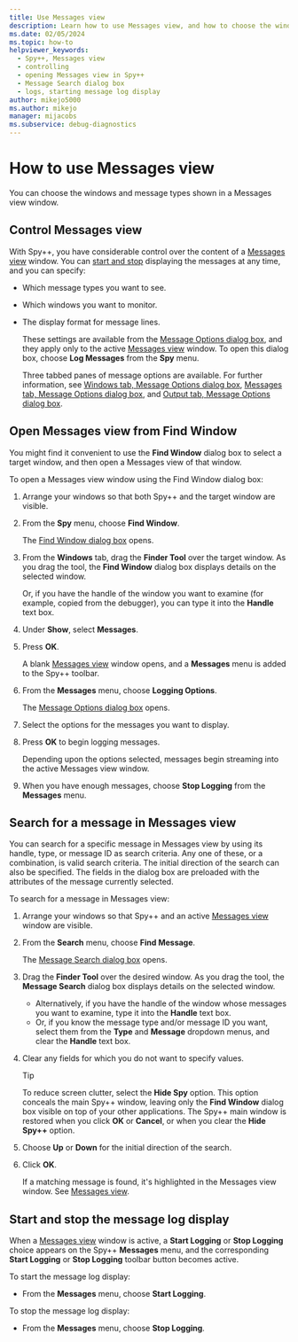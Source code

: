 ```yaml
---
title: Use Messages view
description: Learn how to use Messages view, and how to choose the windows and messages types shown in a Messages view window.
ms.date: 02/05/2024
ms.topic: how-to
helpviewer_keywords: 
  - Spy++, Messages view
  - controlling
  - opening Messages view in Spy++
  - Message Search dialog box
  - logs, starting message log display
author: mikejo5000
ms.author: mikejo
manager: mijacobs
ms.subservice: debug-diagnostics
---
```


# How to use Messages view

You can choose the windows and message types shown in a Messages view window.

## Control Messages view

With Spy++, you have considerable control over the content of a [Messages view](/previous-versions/visualstudio/visual-studio-2017/debugger/messages-view) window. You can [start and stop](#start-and-stop-the-message-log-display) displaying the messages at any time, and you can specify:

- Which message types you want to see.

- Which windows you want to monitor.

- The display format for message lines.

  These settings are available from the [Message Options dialog box](/previous-versions/visualstudio/visual-studio-2017/debugger/message-options-dialog-box), and they apply only to the active [Messages view](/previous-versions/visualstudio/visual-studio-2017/debugger/messages-view) window. To open this dialog box, choose **Log Messages** from the **Spy** menu.

  Three tabbed panes of message options are available. For further information, see [Windows tab, Message Options dialog box](message-options-dialog-box.md#windows-tab-message-options), [Messages tab, Message Options dialog box](message-options-dialog-box.md#messages-tab-message-options), and [Output tab, Message Options dialog box](message-options-dialog-box.md#output-tab-message-options).

## Open Messages view from Find Window

You might find it convenient to use the **Find Window** dialog box to select a target window, and then open a Messages view of that window.

To open a Messages view window using the Find Window dialog box:

1. Arrange your windows so that both Spy++ and the target window are visible.

2. From the **Spy** menu, choose **Find Window**.

    The [Find Window dialog box](search-tools-for-spy-increment-views.md#find-window) opens.

3. From the **Windows** tab, drag the **Finder Tool** over the target window. As you drag the tool, the **Find Window** dialog box displays details on the selected window.

    Or, if you have the handle of the window you want to examine (for example, copied from the debugger), you can type it into the **Handle** text box.

4. Under **Show**, select **Messages**.

5. Press **OK**.

    A blank [Messages view](/previous-versions/visualstudio/visual-studio-2017/debugger/messages-view) window opens, and a **Messages** menu is added to the Spy++ toolbar.

6. From the **Messages** menu, choose **Logging Options**.

    The [Message Options dialog box](/previous-versions/visualstudio/visual-studio-2017/debugger/message-options-dialog-box) opens.

7. Select the options for the messages you want to display.

8. Press **OK** to begin logging messages.

    Depending upon the options selected, messages begin streaming into the active Messages view window.

9. When you have enough messages, choose **Stop Logging** from the **Messages** menu.

## Search for a message in Messages view

You can search for a specific message in Messages view by using its handle, type, or message ID as search criteria. Any one of these, or a combination, is valid search criteria. The initial direction of the search can also be specified. The fields in the dialog box are preloaded with the attributes of the message currently selected.

To search for a message in Messages view:

1. Arrange your windows so that Spy++ and an active [Messages view](/previous-versions/visualstudio/visual-studio-2017/debugger/messages-view) window are visible.

2. From the **Search** menu, choose **Find Message**.

    The [Message Search dialog box](search-tools-for-spy-increment-views.md#window-search) opens.

3. Drag the **Finder Tool** over the desired window. As you drag the tool, the **Message Search** dialog box displays details on the selected window.

    - Alternatively, if you have the handle of the window whose messages you want to examine, type it into the **Handle** text box.
    - Or, if you know the message type and/or message ID you want, select them from the **Type** and **Message** dropdown menus, and clear the **Handle** text box.

4. Clear any fields for which you do not want to specify values.

   > [!TIP]
   > To reduce screen clutter, select the **Hide Spy** option. This option conceals the main Spy++ window, leaving only the **Find Window** dialog box visible on top of your other applications. The Spy++ main window is restored when you click **OK** or **Cancel**, or when you clear the **Hide Spy++** option.

5. Choose **Up** or **Down** for the initial direction of the search.

6. Click **OK**.

   If a matching message is found, it's highlighted in the Messages view window. See [Messages view](/previous-versions/visualstudio/visual-studio-2017/debugger/messages-view).

## Start and stop the message log display

When a [Messages view](/previous-versions/visualstudio/visual-studio-2017/debugger/messages-view) window is active, a **Start Logging** or **Stop Logging** choice appears on the Spy++ **Messages** menu, and the corresponding **Start Logging** or **Stop Logging** toolbar button becomes active.

To start the message log display:

- From the **Messages** menu, choose **Start Logging**.

To stop the message log display:

- From the **Messages** menu, choose **Stop Logging**.
